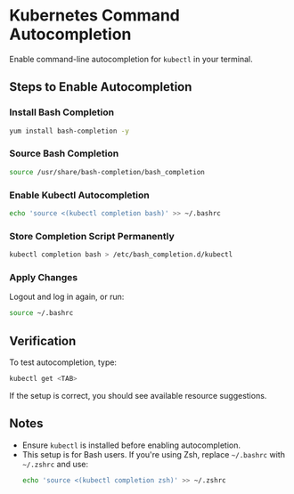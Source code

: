 # Kubernetes Command Autocompletion

Enable command-line autocompletion for `kubectl` in your terminal.

## Steps to Enable Autocompletion

### Install Bash Completion
```bash
yum install bash-completion -y
```

### Source Bash Completion
```bash
source /usr/share/bash-completion/bash_completion
```

### Enable Kubectl Autocompletion
```bash
echo 'source <(kubectl completion bash)' >> ~/.bashrc
```

### Store Completion Script Permanently
```bash
kubectl completion bash > /etc/bash_completion.d/kubectl
```

### Apply Changes
Logout and log in again, or run:
```bash
source ~/.bashrc
```

## Verification
To test autocompletion, type:
```bash
kubectl get <TAB>
```
If the setup is correct, you should see available resource suggestions.

## Notes
- Ensure `kubectl` is installed before enabling autocompletion.
- This setup is for Bash users. If you're using Zsh, replace `~/.bashrc` with `~/.zshrc` and use:
  ```bash
  echo 'source <(kubectl completion zsh)' >> ~/.zshrc
  ```
